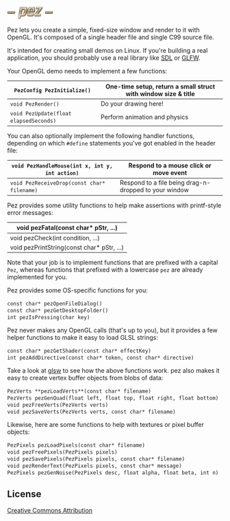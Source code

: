 ![Image test](http://github.com/prideout/pez/raw/master/converter/logo.png)

Pez lets you create a simple, fixed-size window and render to it with OpenGL.  It's composed of a single header file and single C99 source file.

It's intended for creating small demos on Linux.  If you're building a real application, you should probably use a real library like [SDL](http://libsdl.org/) or [GLFW](http://www.glfw.org/).

Your OpenGL demo needs to implement a few functions:

`PezConfig PezInitialize()`     | One-time setup, return a small struct with window size & title
---------------------------   | -------------
`void PezRender()`              | Do your drawing here!
`void PezUpdate(float elapsedSeconds)` | Perform animation and physics

You can also optionally implement the following handler functions, depending on which `#define` statements you've got enabled in the header file:

`void PezHandleMouse(int x, int y, int action)` | Respond to a mouse click or move event
--------------------------------------------- | --------------------------------------
`void PezReceiveDrop(const char* filename)`     | Respond to a file being drag-n-dropped to your window

Pez provides some utility functions to help make assertions with printf-style error messages:

void pezFatal(const char* pStr, ...) |
------------------------------------ |
void pezCheck(int condition, ...)    |
void pezPrintString(const char* pStr, ...) |

Note that your job is to implement functions that are prefixed with a capital `Pez`, whereas functions that prefixed with a lowercase `pez` are already implemented for you.

Pez provides some OS-specific functions for you:

    const char* pezOpenFileDialog()
    const char* pezGetDesktopFolder()
    int pezIsPressing(char key)

Pez never makes any OpenGL calls (that's up to you), but it provides a few helper functions to make it easy to load GLSL strings:

    const char* pezGetShader(const char* effectKey)
    int pezAddDirective(const char* token, const char* directive)

Take a look at [glsw](http://prideout.net/blog/?p=11) to see how the above functions work.  pez also makes it easy to create vertex buffer objects from blobs of data:

    PezVerts **pezLoadVerts**(const char* filename)
    PezVerts pezGenQuad(float left, float top, float right, float bottom)
    void pezFreeVerts(PezVerts verts)
    void pezSaveVerts(PezVerts verts, const char* filename)

Likewise, here are some functions to help with textures or pixel buffer objects:

    PezPixels pezLoadPixels(const char* filename)
    void pezFreePixels(PezPixels pixels)
    void pezSavePixels(PezPixels pixels, const char* filename)
    void pezRenderText(PezPixels pixels, const char* message)
    PezPixels pezGenNoise(PezPixels desc, float alpha, float beta, int n)

License
-------

[Creative Commons Attribution](http://creativecommons.org/licenses/by/3.0/)
